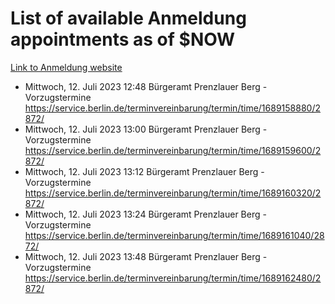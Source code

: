 # List of available Anmeldung appointments as of $NOW
[Link to Anmeldung website](https://service.berlin.de/terminvereinbarung/termin/tag.php?termin=1&anliegen[]=120686&dienstleisterlist=122210,122217,327316,122219,327312,122227,327314,122231,327346,122243,327348,122254,122252,329742,122260,329745,122262,329748,122271,327278,122273,327274,122277,327276,330436,122280,327294,122282,327290,122284,327292,122291,327270,122285,327266,122286,327264,122296,327268,150230,329760,122297,327286,122294,327284,122312,329763,122314,329775,122304,327330,122311,327334,122309,327332,317869,122281,327352,122279,329772,122283,122276,327324,122274,327326,122267,329766,122246,327318,122251,327320,122257,327322,122208,327298,122226,327300&herkunft=http%3A%2F%2Fservice.berlin.de%2Fdienstleistung%2F120686%2F)
- Mittwoch, 12. Juli 2023 12:48 Bürgeramt Prenzlauer Berg - Vorzugstermine https://service.berlin.de/terminvereinbarung/termin/time/1689158880/2872/
- Mittwoch, 12. Juli 2023 13:00 Bürgeramt Prenzlauer Berg - Vorzugstermine https://service.berlin.de/terminvereinbarung/termin/time/1689159600/2872/
- Mittwoch, 12. Juli 2023 13:12 Bürgeramt Prenzlauer Berg - Vorzugstermine https://service.berlin.de/terminvereinbarung/termin/time/1689160320/2872/
- Mittwoch, 12. Juli 2023 13:24 Bürgeramt Prenzlauer Berg - Vorzugstermine https://service.berlin.de/terminvereinbarung/termin/time/1689161040/2872/
- Mittwoch, 12. Juli 2023 13:48 Bürgeramt Prenzlauer Berg - Vorzugstermine https://service.berlin.de/terminvereinbarung/termin/time/1689162480/2872/
